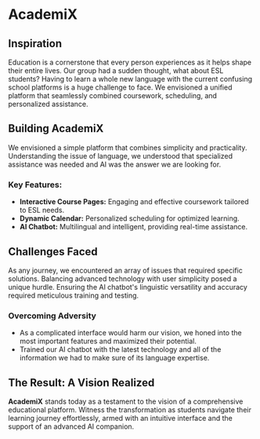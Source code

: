 # AcademiX

## **Inspiration**
Education is a cornerstone that every person experiences as it helps shape their entire lives. Our group had a sudden thought, what about ESL students? Having to learn a whole new language with the current confusing school platforms is a huge challenge to face. We envisioned a unified platform that seamlessly combined coursework, scheduling, and personalized assistance.

## **Building AcademiX**
We envisioned a simple platform that combines simplicity and practicality. Understanding the issue of language, we understood that specialized assistance was needed and AI was the answer we are looking for.

### **Key Features:**
- **Interactive Course Pages:** Engaging and effective coursework tailored to ESL needs.
- **Dynamic Calendar:** Personalized scheduling for optimized learning.
- **AI Chatbot:** Multilingual and intelligent, providing real-time assistance.

## **Challenges Faced**
As any journey, we encountered an array of issues that required specific solutions. Balancing advanced technology with user simplicity posed a unique hurdle. Ensuring the AI chatbot's linguistic versatility and accuracy required meticulous training and testing.

### **Overcoming Adversity**
- As a complicated interface would harm our vision, we honed into the most important features and maximized their potential.
- Trained our AI chatbot with the latest technology and all of the information we had to make sure of its language expertise. 

## **The Result: A Vision Realized**
**AcademiX** stands today as a testament to the vision of a comprehensive educational platform. Witness the transformation as students navigate their learning journey effortlessly, armed with an intuitive interface and the support of an advanced AI companion.

